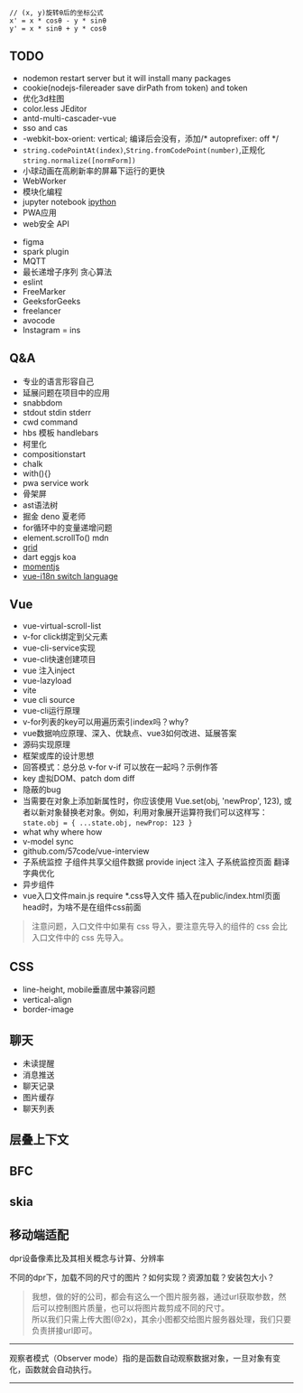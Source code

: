 ```
// (x, y)旋转θ后的坐标公式
x' = x * cosθ - y * sinθ
y' = x * sinθ + y * cosθ
```


## TODO
* nodemon restart server but it will install many packages
* cookie(nodejs-filereader save dirPath from token) and token
* 优化3d柱图
* color.less JEditor
* antd-multi-cascader-vue
* sso and cas
*  -webkit-box-orient: vertical;  编译后会没有，添加/* autoprefixer: off */
[](https://www.bryanbraun.com/checkboxland/docs/demos/webcam-test/)
* `string.codePointAt(index)`,`String.fromCodePoint(number)`,正规化`string.normalize([normForm])`
* 小球动画在高刷新率的屏幕下运行的更快
* WebWorker
* 模块化编程
* jupyter notebook [ipython](https://ipython.org/)
* PWA应用
* web安全 API
- figma
- spark plugin  
- MQTT
- 最长递增子序列 贪心算法
- eslint
- FreeMarker
- GeeksforGeeks
- freelancer
- avocode
- Instagram = ins

## Q&A
- 专业的语言形容自己
- 延展问题在项目中的应用
- snabbdom
- stdout stdin stderr
- cwd command
- hbs 模板 handlebars
- 柯里化
- compositionstart
- chalk
- with(){}
- pwa service work
- 骨架屏
- ast语法树
- 掘金 deno 夏老师
- for循环中的变量递增问题
- element.scrollTo() mdn
- [grid](https://www.joomlashack.com/blog/tutorials/center-and-align-items-in-css-grid/)
- dart eggjs koa
- [momentjs](https://momentjs.com/docs/#/parsing/string-format/)
- [vue-i18n switch language](https://www.programmersought.com/article/72734289888/)

## Vue
- vue-virtual-scroll-list
- v-for click绑定到父元素
- vue-cli-service实现
- vue-cli快速创建项目
- vue 注入inject
- vue-lazyload
- vite
- vue cli source
- vue-cli运行原理
- v-for列表的key可以用遍历索引index吗？why?
- vue数据响应原理、深入、优缺点、vue3如何改进、延展答案
- 源码实现原理
- 框架或库的设计思想
- 回答模式：总分总 v-for v-if 可以放在一起吗？示例作答
- key 虚拟DOM、patch dom diff
- 隐蔽的bug
- 当需要在对象上添加新属性时，你应该使用 Vue.set(obj, 'newProp', 123), 或者以新对象替换老对象。例如，利用对象展开运算符我们可以这样写：
`state.obj = { ...state.obj, newProp: 123 }`
- what why where how
- v-model sync
- github.com/57code/vue-interview
- 子系统监控 子组件共享父组件数据 provide inject 注入 子系统监控页面 翻译字典优化
- 异步组件
- vue入口文件main.js require *.css导入文件 插入在public/index.html页面head时，为啥不是在组件css前面
> 注意问题，入口文件中如果有 css 导入，要注意先导入的组件的 css 会比入口文件中的 css 先导入。


## CSS
* line-height, mobile垂直居中兼容问题
* vertical-align
* border-image

## 聊天
* 未读提醒
* 消息推送
* 聊天记录
* 图片缓存
* 聊天列表

## 层叠上下文
## BFC
## skia

## 移动端适配

dpr设备像素比及其相关概念与计算、分辨率

不同的dpr下，加载不同的尺寸的图片？如何实现？资源加载？安装包大小？

> 我想，做的好的公司，都会有这么一个图片服务器，通过url获取参数，然后可以控制图片质量，也可以将图片裁剪成不同的尺寸。  
所以我们只需上传大图(@2x)，其余小图都交给图片服务器处理，我们只要负责拼接url即可。

---------------------------------------------

观察者模式（Observer mode）指的是函数自动观察数据对象，一旦对象有变化，函数就会自动执行。

--------------------------------------------